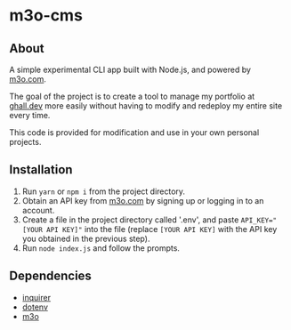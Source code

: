 # m3o-cms

## About

A simple experimental CLI app built with Node.js, and powered by [m3o.com](https://m3o.com).

The goal of the project is to create a tool to manage my portfolio at [ghall.dev](https://ghall.dev) more easily without having to modify and redeploy my entire site every time.

This code is provided for modification and use in your own personal projects.

## Installation

1. Run `yarn` or `npm i` from the project directory.
2. Obtain an API key from [m3o.com](https://m3o.com) by signing up or logging in to an account.
3. Create a file in the project directory called '.env', and paste `API_KEY="[YOUR API KEY]"` into the file (replace `[YOUR API KEY]` with the API key you obtained in the previous step).
4. Run `node index.js` and follow the prompts.

## Dependencies

- [inquirer](https://yarnpkg.com/package/inquirer)
- [dotenv](https://yarnpkg.com/package/dotenv)
- [m3o](https://yarnpkg.com/package/m3o)
